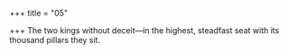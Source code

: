 +++
title = "05"

+++
The two kings without deceit—in the highest, steadfast seat
with its thousand pillars they sit.